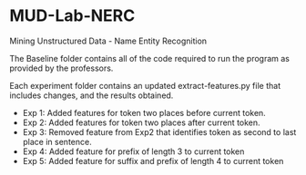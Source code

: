 # MUD-Lab-NERC
Mining Unstructured Data - Name Entity Recognition

The Baseline folder contains all of the code required to run the program as provided by the professors.

Each experiment folder contains an updated extract-features.py file that includes changes, and the results obtained.

- Exp 1: Added features for token two places before current token.
- Exp 2: Added features for token two places after current token.
- Exp 3: Removed feature from Exp2 that identifies token as second to last place in sentence.
- Exp 4: Added feature for prefix of length 3 to current token
- Exp 5: Added feature for suffix and prefix of length 4 to current token
